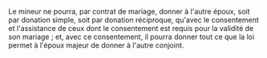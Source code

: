   
 Le mineur ne pourra, par contrat de mariage, donner à l'autre époux, soit par donation simple, soit par donation réciproque, qu'avec le consentement et l'assistance de ceux dont le consentement est requis pour la validité de son mariage ; et, avec ce consentement, il pourra donner tout ce que la loi permet à l'époux majeur de donner à l'autre conjoint.  

  
